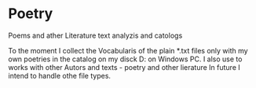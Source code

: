 # Poetry
Poems and ather Literature text analyzis and catologs

To the moment I collect the Vocabularis of the plain *.txt files only with my own poetries in the catalog on my disck D: on Windows PC. I also use to works with other Autors and texts - poetry and other lierature
In future I intend to handle othe file types.
